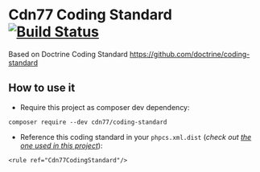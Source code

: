 Cdn77 Coding Standard [![Build Status](https://travis-ci.com/cdn77/coding-standard.svg?branch=master)](https://travis-ci.org/cdn77/coding-standard)
=====================

Based on Doctrine Coding Standard https://github.com/doctrine/coding-standard


## How to use it

* Require this project as composer dev dependency:

```
composer require --dev cdn77/coding-standard
```
* Reference this coding standard in your `phpcs.xml.dist` (_check out [the one used in this project](phpcs.xml.dist)_):

```
<rule ref="Cdn77CodingStandard"/>
```
